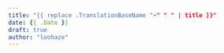 ```yaml
---
title: "{{ replace .TranslationBaseName "-" " " | title }}"
date: {{ .Date }}
draft: true
author: "loohaze"
---
```

